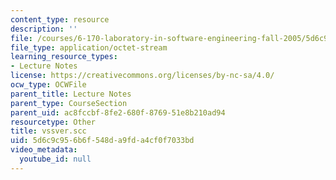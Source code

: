 ```yaml
---
content_type: resource
description: ''
file: /courses/6-170-laboratory-in-software-engineering-fall-2005/5d6c9c956b6f548da9fda4cf0f7033bd_vssver.scc
file_type: application/octet-stream
learning_resource_types:
- Lecture Notes
license: https://creativecommons.org/licenses/by-nc-sa/4.0/
ocw_type: OCWFile
parent_title: Lecture Notes
parent_type: CourseSection
parent_uid: ac8fccbf-8fe2-680f-8769-51e8b210ad94
resourcetype: Other
title: vssver.scc
uid: 5d6c9c95-6b6f-548d-a9fd-a4cf0f7033bd
video_metadata:
  youtube_id: null
---
```

